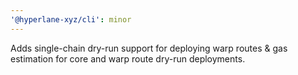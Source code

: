 ```yaml
---
'@hyperlane-xyz/cli': minor
---
```


Adds single-chain dry-run support for deploying warp routes & gas estimation for core and warp route dry-run deployments.
